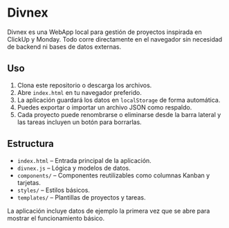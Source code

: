 # Divnex

Divnex es una WebApp local para gestión de proyectos inspirada en ClickUp y Monday. Todo corre directamente en el navegador sin necesidad de backend ni bases de datos externas.

## Uso

1. Clona este repositorio o descarga los archivos.
2. Abre `index.html` en tu navegador preferido.
3. La aplicación guardará los datos en `localStorage` de forma automática.
4. Puedes exportar o importar un archivo JSON como respaldo.
5. Cada proyecto puede renombrarse o eliminarse desde la barra lateral y las tareas incluyen un botón para borrarlas.

## Estructura

- `index.html` – Entrada principal de la aplicación.
- `divnex.js` – Lógica y modelos de datos.
- `components/` – Componentes reutilizables como columnas Kanban y tarjetas.
- `styles/` – Estilos básicos.
- `templates/` – Plantillas de proyectos y tareas.

La aplicación incluye datos de ejemplo la primera vez que se abre para mostrar el funcionamiento básico.
